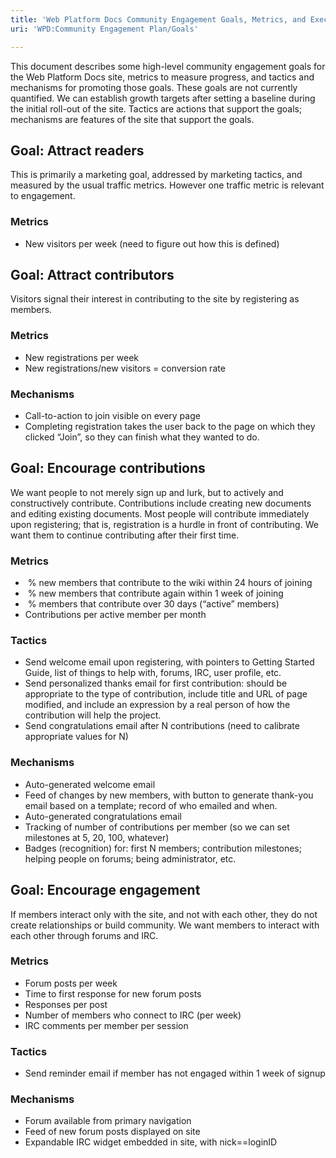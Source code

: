 ```yaml
---
title: 'Web Platform Docs Community Engagement Goals, Metrics, and Execution'
uri: 'WPD:Community Engagement Plan/Goals'

---
```

This document describes some high-level community engagement goals for the Web Platform Docs site, metrics to measure progress, and tactics and mechanisms for promoting those goals. These goals are not currently quantified. We can establish growth targets after setting a baseline during the initial roll-out of the site. Tactics are actions that support the goals; mechanisms are features of the site that support the goals.

## Goal: Attract readers

This is primarily a marketing goal, addressed by marketing tactics, and measured by the usual traffic metrics. However one traffic metric is relevant to engagement.

### Metrics

-   New visitors per week (need to figure out how this is defined)

## Goal: Attract contributors

Visitors signal their interest in contributing to the site by registering as members.

### Metrics

-   New registrations per week
-   New registrations/new visitors = conversion rate

### Mechanisms

-   Call-to-action to join visible on every page
-   Completing registration takes the user back to the page on which they clicked “Join”, so they can finish what they wanted to do.

## Goal: Encourage contributions

We want people to not merely sign up and lurk, but to actively and constructively contribute. Contributions include creating new documents and editing existing documents. Most people will contribute immediately upon registering; that is, registration is a hurdle in front of contributing. We want them to continue contributing after their first time.

### Metrics

-    % new members that contribute to the wiki within 24 hours of joining
-    % new members that contribute again within 1 week of joining
-    % members that contribute over 30 days (“active” members)
-   Contributions per active member per month

### Tactics

-   Send welcome email upon registering, with pointers to Getting Started Guide, list of things to help with, forums, IRC, user profile, etc.
-   Send personalized thanks email for first contribution: should be appropriate to the type of contribution, include title and URL of page modified, and include an expression by a real person of how the contribution will help the project.
-   Send congratulations email after N contributions (need to calibrate appropriate values for N)

### Mechanisms

-   Auto-generated welcome email
-   Feed of changes by new members, with button to generate thank-you email based on a template; record of who emailed and when.
-   Auto-generated congratulations email
-   Tracking of number of contributions per member (so we can set milestones at 5, 20, 100, whatever)
-   Badges (recognition) for: first N members; contribution milestones; helping people on forums; being administrator, etc.

## Goal: Encourage engagement

If members interact only with the site, and not with each other, they do not create relationships or build community. We want members to interact with each other through forums and IRC.

### Metrics

-   Forum posts per week
-   Time to first response for new forum posts
-   Responses per post
-   Number of members who connect to IRC (per week)
-   IRC comments per member per session

### Tactics

-   Send reminder email if member has not engaged within 1 week of signup

### Mechanisms

-   Forum available from primary navigation
-   Feed of new forum posts displayed on site
-   Expandable IRC widget embedded in site, with nick==loginID
